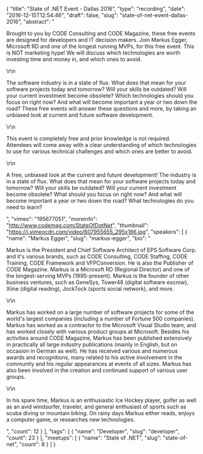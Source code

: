 {
  "title": "State of .NET Event - Dallas 2016",
  "type": "recording",
  "date": "2016-12-15T12:54:46",
  "draft": false,
  "slug": "state-of-net-event-dallas-2016",
  "abstract": "<p>Brought to you by CODE Consulting and CODE Magazine, these free events are designed for developers and IT decision makers. Join Markus Egger, Microsoft RD and one of the longest running MVPs, for this free event. This is NOT marketing hype! We will discuss which technologies are worth investing time and money in, and which ones to avoid. </p>\r\n<p>The software industry is in a state of flux. What does that mean for your software projects today and tomorrow? Will your skills be outdated? Will your current investment become obsolete? Which technologies should you focus on right now? And what will become important a year or two down the road? These free events will answer these questions and more, by taking an unbiased look at current and future software development. </p>\r\n<p>This event is completely free and prior knowledge is not required. Attendees will come away with a clear understanding of which technologies to use for various technical challenges and which ones are better to avoid. </p>\r\n<p>A free, unbiased look at the current and future development! The industry is in a state of flux. What does that mean for your software projects today and tomorrow? Will your skills be outdated? Will your current investment become obsolete? What should you focus on right now? And what will become important a year or two down the road? What technologies do you need to learn?</p>",
  "vimeo": "195677051",
  "moreinfo": "http://www.codemag.com/StateOfDotNet",
  "thumbnail": "https://i.vimeocdn.com/video/607955655_295x166.jpg",
  "speakers": [
    {
      "name": "Markus Egger",
      "slug": "markus-egger",
      "bio": "<p>Markus is the President and Chief Software Architect of EPS Software Corp. and it's various brands, such as CODE Consulting, CODE Staffing, CODE Training, CODE Framework and VFPConversion. He is also the Publisher of CODE Magazine. Markus is a Microsoft RD (Regional Director) and one of the longest-serving MVPs (1995-present). Markus is the founder of other business ventures, such as GeneSys, Tower48 (digital software escrow), Xiine (digital reading), JockTock (sports social network), and more.</p>\r\n<p>Markus has worked on a large number of software projects for some of the world's largest companies (including a number of Fortune 500 companies). Markus has worked as a contractor to the Microsoft Visual Studio team, and has worked closely with various product groups at Microsoft. Besides his activities around CODE Magazine, Markus has been published extensively in practically all large industry publications (mainly in English, but on occasion in German as well). He has received various and numerous awards and recognitions, many related to his active involvement in the community and his regular appearances at events of all sizes. Markus has also been involved in the creation and continued support of various user groups.</p>\r\n<p>In his spare time, Markus is an enthusiastic Ice Hockey player, golfer as well as an avid windsurfer, traveler, and general enthusiast of sports such as scuba diving or mountain biking. On rainy days Markus either reads, enjoys a computer game, or researches new technologies.</p>",
      "count": 12
    }
  ],
  "tags": [
    {
      "name": "Developer",
      "slug": "developer",
      "count": 23
    }
  ],
  "meetups": [
    {
      "name": "State of .NET",
      "slug": "state-of-net",
      "count": 8
    }
  ]
}